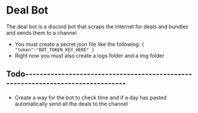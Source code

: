 # Deal Bot

The deal bot is a discord bot that scraps the internet for deals and bundles and sends them to a channel

* You must create a secret.json file like the following:
`
{
  "token":"BOT_TOKEN_KEY_HERE"
}
`
* Right now you must also create a logs folder and a img folder

## Todo-------------------------------------------------------------------------------

* Create a way for the bot to check time and if a day has pasted automatically send all the deals to the channel
